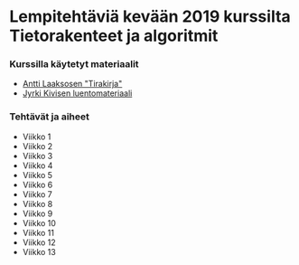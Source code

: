 # Lempitehtäviä kevään 2019 kurssilta Tietorakenteet ja algoritmit

### Kurssilla käytetyt materiaalit
* [Antti Laaksosen "Tirakirja"](https://github.com/ellikiiski/Tira-lempparit-2019/blob/master/0-KURSSIMATERIAALI/tirakirja.pdf)
* [Jyrki Kivisen luentomateriaali](https://github.com/ellikiiski/Tira-lempparit-2019/blob/master/0-KURSSIMATERIAALI/tira-luentomat.pdf)

### Tehtävät ja aiheet
* Viikko 1
* Viikko 2
* Viikko 3
* Viikko 4
* Viikko 5
* Viikko 6
* Viikko 7
* Viikko 8
* Viikko 9
* Viikko 10
* Viikko 11
* Viikko 12
* Viikko 13
